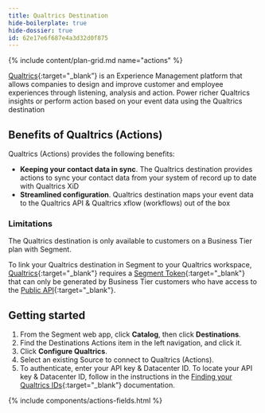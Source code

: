 ```yaml
---
title: Qualtrics Destination
hide-boilerplate: true
hide-dossier: true
id: 62e17e6f687e4a3d32d0f875
---
```


<!-- This template is meant for Actions-based destinations that do not have an existing Classic or non-Actions-based version. For Actions Destinations that are a new version of a classic destination, see the doc-template-update.md template. -->

{% include content/plan-grid.md name="actions" %}

<!-- Include a brief description of the destination here, along with a link to your website. -->

[Qualtrics](https://qualtrics.com){:target="_blank”} is an Experience Management platform that allows companies to design and improve customer and employee experiences through listening, analysis and action. Power richer Qualtrics insights or perform action based on your event data using the Qualtrics destination

<!-- In the section below, explain the value of this actions-based destination. If you don't have a classic version of the destination, remove this section. -->

## Benefits of Qualtrics (Actions)

Qualtrics (Actions) provides the following benefits:

- **Keeping your contact data in sync**. The Qualtrics destination provides actions to sync your contact data from your system of record up to date with Qualtrics XiD
- **Streamlined configuration**. Qualtrics destination maps your event data to the Qualtrics API & Qualtrics xflow (workflows) out of the box

<!-- The section below explains how to enable and configure the destination. Include any configuration steps not captured below. For example, obtaining an API key from your platform and any configuration steps required to connect to the destination. -->

### Limitations
The Qualtrics destination is only available to customers on a Business Tier plan with Segment.

To link your Qualtrics destination in Segment to your Qualtrics workspace, [Qualtrics](https://www.qualtrics.com/support/integrations/twilio-segment/twilio-segment-task/){:target="_blank"} requires a [Segment Token](https://app.segment.com/goto-my-workspace/settings/access-management/tokens){:target="_blank"} that can only be generated by Business Tier customers who have access to the [Public API](https://segment.com/docs/api/public-api/){:target="_blank"}.

## Getting started

1. From the Segment web app, click **Catalog**, then click **Destinations**.
2. Find the Destinations Actions item in the left navigation, and click it.
3. Click **Configure Qualtrics**.
4. Select an existing Source to connect to Qualtrics (Actions).
5. To authenticate, enter your API key & Datacenter ID. To locate your API key & Datacenter ID, follow in the instructions in the [Finding your Qualtrics IDs](https://api.qualtrics.com/ZG9jOjg3NjYzNQ-finding-your-qualtrics-i-ds){:target="_blank”} documentation.

<!-- The line below renders a table of connection settings (if applicable), Pre-built Mappings, and available actions. -->

{% include components/actions-fields.html %}

<!--
Additional Context

Include additional information that you think will be useful to the user here. For information that is specific to an individual mapping, please add that as a comment so that the Segment docs team can include it in the auto-generated content for that mapping.
-->
